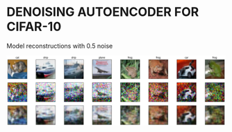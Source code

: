 # DENOISING AUTOENCODER FOR CIFAR-10

Model reconstructions with 0.5 noise

![Screenshot](reconstructions.png)
